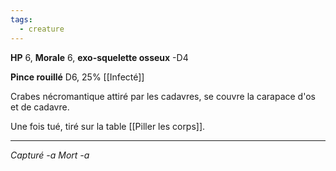 ```yaml
---
tags:
  - creature
---
```

**HP** 6, **Morale** 6, **exo-squelette osseux** -D4

**Pince rouillé** D6, 25% [[Infecté]]

Crabes nécromantique attiré par les cadavres, se couvre la carapace d'os et de cadavre.

Une fois tué, tiré sur la table [[Piller les corps]].

---
*Capturé -a*
*Mort -a*